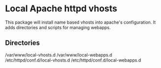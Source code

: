 Local Apache httpd vhosts
=========================

This package will install name based vhosts into apache's configuration. It adds directories and scripts for managing webapps.

Directories
-----------

/var/www/local-vhosts.d
/var/www/local-webapps.d
/etc/httpd/conf.d/local-vhosts.d
/etc/httpd/conf.d/local-webapps.d

